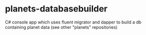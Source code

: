 # planets-databasebuilder
C# console app which uses fluent migrator and dapper to build a db containing planet data (see other "planets" repositories)
